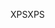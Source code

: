 <span data-ttu-id="fe4a8-101">XPS</span><span class="sxs-lookup"><span data-stu-id="fe4a8-101">XPS</span></span>